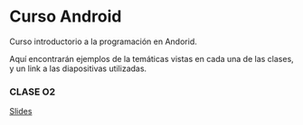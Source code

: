 # Curso Android
Curso introductorio a la programación en Andorid.

Aquí encontrarán ejemplos de la temáticas vistas en cada una de las clases, y un link a las diapositivas utilizadas.

### CLASE O2
[Slides](http://slides.com/sebasira/deck#)
